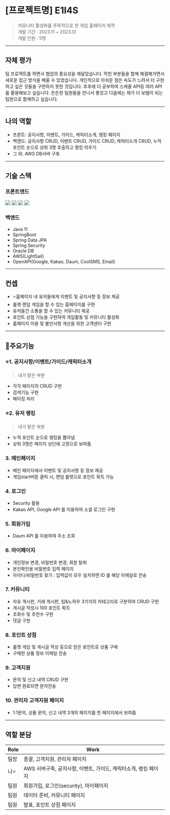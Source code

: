 # [프로젝트명] E1I4S 
> 커뮤니티 활성화를 주목적으로 한 게임 홈페이지 제작 <br/>
> 개발 기간 : 2023.11 ~ 2023.12 <br/>
> 개발 인원 : 5명

---

## 자체 평가
팀 프로젝트를 하면서 협업의 중요성을 깨달았습니다. 막힌 부분들을 함께 해결해가면서 새로운 접근 방식을 배울 수 있었습니다. 개인적으로 아쉬운 점은 속도가 느려서 더 구현하고 싶은 것들을 구현하지 못한 것입니다. 추후에  더 공부하여 스케줄 API등 여러 API를  활용해보고 싶습니다. 든든한 팀원들을 만나서 좋았고 다음에는 제가 더 보탬이 되는 팀원으로 함께하고 싶습니다.

---

## 나의 역할
- 프론트: 공지사항, 이벤트, 가이드, 캐릭터소개, 랭킹 페이지 
- 백엔드: 공지사항 CRUD, 이벤트 CRUD, 가이드 CRUD, 캐릭터소개 CRUD, 누적 포인트 순으로 상위 3명 추출하고 랭킹 띄우기  
- 그 외: AWS DB서버 구축 
  
---

## 기술 스택
### 프론트엔드
  <img src="https://img.shields.io/badge/thymeleaf-005F0F?style=for-the-badge&logo=thymeleaf&logoColor=white">  <img src="https://img.shields.io/badge/html5-E34F26?style=for-the-badge&logo=html5&logoColor=white"> <img src="https://img.shields.io/badge/css3-1572B6?style=for-the-badge&logo=css3&logoColor=white">
  <img src="https://img.shields.io/badge/javascript-F7DF1E?style=for-the-badge&logo=javascript&logoColor=white">

### 백엔드  
- Java 11
- SpringBoot
- Spring Data JPA
- Spring Security
- Oracle DB
- AWS(LightSail)
- OpenAPI(Google, Kakao, Daum, CoolSMS, Email)

---

## 컨셉 
- ⭐홈페이지 내 유저들에게 이벤트 및 공지사항 등 정보 제공
- 룰렛 랜덤 게임을 할 수 있는 홈페이지를 구현
- 유저들간 소통을 할 수 있는 커뮤니티 제공
- 포인트 상점 기능을 구현하여 게임활동 및 커뮤니티 활성화
- 홈페이지 이용 및 불만사항 개선을 위한 고객센터 구현

---


## 🚩주요기능
### ⭐1. 공지사항/이벤트/가이드/캐릭터소개 <br/>
 >내가 맡은 부분
- 각각 페이지의 CRUD 구현
- 검색기능 구현
- 페이징 처리

### ⭐2. 유저 랭킹 <br/>
>내가 맡은 부분
- 누적 포인트 순으로 랭킹을 뽑아냄
- 상위 3명은 페이지 상단에 고정으로 보여줌

### 3. 메인페이지 <br/>
- 메인 페이지에서 이벤트 및 공지사항 등 정보 제공
- 게임start버튼 클릭 시, 랜덤 룰렛으로 포인트 획득 가능

### 4. 로그인 <br/>
- Security 활용
- Kakao API, Google API 를 이용하여 소셜 로그인 구현 

   
### 5. 회원가입 <br/>
- Daum API 를 이용하여 주소 조회


### 6. 마이페이지 <br/>
- 개인정보 변경, 비밀번호 변경, 회원 탈퇴
- 본인확인용 비밀번호 입력 페이지
- 아이디/비밀번호 찾기 : 입력값이 모두 일치하면 ID 를 해당 이메일로 전송



### 7. 커뮤니티 <br/>
- 자유 게시판, 거래 게시판, 팁&노하우 3가지의 카테고리로 구분하여 CRUD 구현 
- 게시글 작성시 100 포인트 획득
- 조회수 및 추천수 구현
- 댓글 구현


### 8. 포인트 상점 <br/>
- 룰렛 게임 및 게시글 작성 등으로 얻은 포인트로 상품 구매     
- 구매한 상품 정보 이메일 전송


### 9. 고객지원 <br/>
- 문의 및 신고 내역 CRUD 구현
- 답변 완료되면 문자전송
 

### 10. 관리자 고객지원 페이지 <br/>
- 1:1문의, 상품 문의, 신고 내역 3개의 페이지를 한 페이지에서 보여줌  

---

## 역할 분담
|Role|Work|
|---|---|
|팀장|총괄, 고객지원, 관리자 페이지|
|나⭐|AWS 서버구축, 공지사항, 이벤트, 가이드, 캐릭터소개, 랭킹 페이지|
|팀원|회원가입, 로그인(security), 마이페이지|
|팀원|데이터 준비, 커뮤니티 페이지|
|팀원|발표, 포인트 상점 페이지|

